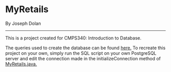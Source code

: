 # MyRetails
By Joseph Dolan

---

This is a project created for CMPS340: Introduction to Database. 

The queries used to create the database can be found [here.](src/main/resources/myretails_table.sql)
To recreate this project on your own, simply run the SQL script on your own PostgreSQL server
and edit the connection made in the initializeConnection method of [MyRetails.java.](src/main/java/edu/scranton/myretails/ui/MyRetails.java)

